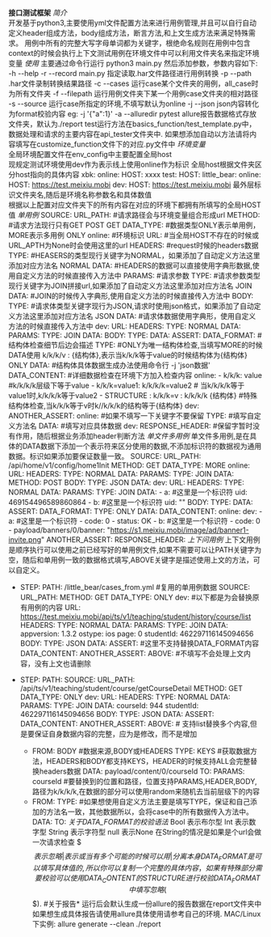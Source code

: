 **接口测试框架**
*简介*  
开发基于python3,主要使用yml文件配置方法来进行用例管理,并且可以自行自动定义header组成方法，body组成方法，断言方法,和上文生成方法来满足特殊需求。
用例中所有的完整大写字母单词都为关键字，根绝命名规则在用例中包含context的时候会执行上下文测试用例在环境文件中可以利用文件夹名来指定环境变量
*使用*
主要通过命令行运行
python3 main.py 然后添加参数，参数内容如下:
-h --help 
-r --record main.py 指定读取.har文件路径进行用例转换
-p --path .har文件录制转换结果路径
-c --cases 运行case某个文件夹的用例，all_case时为所有文件夹
-f --filepath 运行用例文件夹下某一个用例case文件夹的相对路径
-s --source 运行case所指定的环境,不填写默认为online
-j --json json内容转化为format校验内容
    eg: -j '{"a":1}'
-a --alluredir pytest allure报告数据格式存放文件夹，默认为./report
test运行方法在basics_function/test_template.py中，数据处理和请求的主要内容在api_tester文件夹中.
如果想添加自动以方法请将内容填写在customize_function文件下的对应.py文件中
*环境变量*  
全局环境配置文件在env_config中主要配置全局host  
现规定测试环境使用dev作为表示线上使用online作为标识
全局host根据文件夹区分host指向的具体内容
xbk:
  online:
    HOST:
      xxxx
  test:
    HOST:
little_bear:
  online:
    HOST:
      https://test.meixiu.mobi
  dev:
    HOST: https://test.meixiu.mobi
最外层标识文件夹名,随后是环境名称参数名和具体数值  
根据以上配置对应文件夹下的所有内容在对应的环境下都拥有所填写的全局HOST值 
*单用例* 
SOURCE:
  URL_PATH: #请求路径会与环境变量组合形成url
  METHOD: #请求方法现行只有GET POST
    GET
  DATA_TYPE: #数据类型ONLY表示单用例，MORE表示多用例 
    ONLY
  online: #环境标识
    URL: #当全局HOST不存在的时候或URL_APTH为None时会使用这里的url
    HEADERS: #request时候的headers数据
      TYPE: #HEASERS的类型现行关键字为NORMAL，如果添加了自动定义方法这里添加对应方法名
        NORMAL
      DATA: #HEADERS的数据可以直接使用字典形数据,使用自定义方法的时候直接传入方法中
    PARAMS: #请求参数
      TYPE: #请求参数类型现行关键字为JOIN拼接url,如果添加了自动定义方法这里添加对应方法名
        JOIN
      DATA: #JOIN的时候传入字典形,使用自定义方法的时候直接传入方法中
    BODY:
      TYPE: #请求体类型关键字现行为JSON,请求时使用json格式，如果添加了自动定义方法这里添加对应方法名
        JSON
      DATA: #请求体数据使用字典形，使用自定义方法的时候直接传入方法中
  dev:
    URL:
    HEADERS:
      TYPE:
        NORMAL
      DATA:
    PARAMS:
      TYPE:
        JOIN
      DATA:
    BODY:
      TYPE:
      DATA:
ASSERT:
  DATA_FORMAT: #结构体检查细节后边会描述
    TYPE: #ONLY为唯一结构体检查,当填写MORE的时候DATA使用 k/k/k/v : {结构体},表示当k/k/k等于value的时候结构体为{结构体} 
      ONLY
    DATA: #结构体具体数据生成办法使用命令行 -j 'json数据'
  DATA_CONTENT: #详细数据检查在环境下方加入检查内容
    online:
        - k/k/k: value #k/k/k/k层级下等于value
        - k/k/k=value1: k/k/k/k=value2 # 当k/k/k/k等于value1时,k/k/k/k等于value2
        - STRUCTURE : k/k/k=v 
                        : k/k/k/k
                            {结构体} #特殊结构体检查,当k/k/k等于v时k//k/k/k的结构等于{结构体}
    dev:
  ANOTHER_ASSERT: 
    online: #如果不填写一下关键字不要保留
       TYPE: #填写自定义方法名
       DATA: #填写对应具体数据
    dev:
  RESPONSE_HEADER: #保留字暂时没有作用，随后根据业务添加header判断方法
*单文件多用例*
单文件多用例,是在具体的DATA数据下添加一个表示符来区分使用的数据,不添加标识符的数据视为通用数据。标识如果添加要保证数量一致。
SOURCE:
  URL_PATH: /api/home/v1/config/home1Init
  METHOD: GET
  DATA_TYPE: MORE
  online:
    URL:
    HEADERS:
      TYPE:
        NORMAL
      DATA:
    PARAMS:
      TYPE:
        JOIN
      DATA:
    METHOD:
      POST
    BODY:
      TYPE:
        JSON
      DATA:
  dev:
    URL:
    HEADERS:
      TYPE:
        NORMAL
      DATA:
    PARAMS:
      TYPE:
        JOIN
      DATA:
        - a: #这里是一个标识符
            uid: 469154496589860864
        - b: #这里是一个标识符
            uid: ""
    BODY:
      TYPE:
      DATA:
ASSERT:
  DATA_FORMAT:
    TYPE:
      ONLY
    DATA:
  DATA_CONTENT:
    online:
    dev:
      - a: #这里是一个标识符
        - code: 0
        - status: OK
      - b: #这里是一个标识符
        - code: 0
        - payload/banners/0/banner: "https://s1.meixiu.mobi/image/ad/banner1-invite.png"
  ANOTHER_ASSERT:
  RESPONSE_HEADER:
*上下问用例*
上下文用例是顺序执行可以使用之前已经写好的单用例文件,如果不需要可以让PATH关键字为空，随后和单用例一致的数据格式填写,ABOVE关键字是描述使用上文的方法，可以自定义。
- STEP:
  PATH: /little_bear/cases_from.yml #复用的单用例数据
  SOURCE:
    URL_PATH:
    METHOD:
        GET
    DATA_TYPE:
        ONLY
    dev: #以下都是为会替换原有用例的内容
        URL: https://test.meixiu.mobi/api/ts/v1/teaching/student/history/course/list
        HEADERS:
            TYPE:
                NORMAL
            DATA:
        PARAMS:
            TYPE:
                JOIN
            DATA:
                appversion: 1.3.2
                ostype: ios
                page: 0
                studentId: 462297116145094656
        BODY:
            TYPE:
                JSON
            DATA:
  ASSERT: #这里不支持替换DATA_FORMAT内容
    DATA_CONTENT:
    ANOTHER_ASSERT:
  ABOVE: #不填写不会处理上文内容，没有上文也请删除

- STEP:
  PATH:
  SOURCE:
    URL_PATH: /api/ts/v1/teaching/student/course/getCourseDetail
    METHOD:
        GET
    DATA_TYPE:
        ONLY
    dev:
        URL:
        HEADERS:
            TYPE:
                NORMAL
            DATA:
        PARAMS:
            TYPE:
                JOIN
            DATA:
                courseId: 944
                studentId: 462297116145094656
        BODY:
            TYPE:
                JSON
            DATA:
  ASSERT:
    DATA_CONTENT:
    ANOTHER_ASSERT:
  ABOVE: # 支持list替换多个内容,但是要保证自身数据内容的完整，应为是修改，而不是增加
    - FROM: BODY #数据来源,BODY或HEADERS
      TYPE: KEYS #获取数据方法，HEADERS和BODY都支持KEYS，HEADER的时候支持ALL会完整替换headers数据
      DATA: payload/content/0/courseId
      TO:
        PARAMS: courseId #要替换到的位置和路径，位置支持PARAMS,HEADER,BODY,路径为k/k/k/k,在数据的部分可以使用random来随机去当前层级下的内容
    - FROM:
      TYPE: #如果想使用自定义方法主要是填写TYPE，保证和自己添加的方法名一致，其他数据所以，会将case中的所有数据传入方法中。
      DATA:
      TO:
*关于DATA_FORMAT的校验语法*
Bool 表示布尔型
Int 表示数字型
String 表示字符型
null 表示None
在String的情况是如果是个url会做一次请求检查
$$$ 表示忽略  
| 表示或当有多个可能的时候可以用|分离  
本身DATA_FORMAT是可以填写具体值的,所以你可以复制一个完整的具体内容，如果有特殊部分需要校验可以使用DATA_CONTENT的STRUCTURE进行校验DATA_FORMAT中填写忽略($$$).
#关于报告*
运行后会默认生成一份allure的报告数据在report文件夹中如果想生成具体报告请使用allure具体使用请参考自己的环境.
MAC/Linux下实例:
allure generate --clean  ./report

